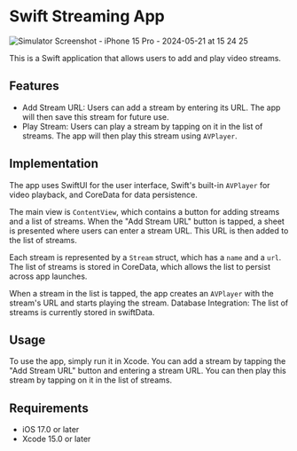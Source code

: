 # Swift Streaming App
![Simulator Screenshot - iPhone 15 Pro - 2024-05-21 at 15 24 25](https://github.com/a-elnajjar/VideoPlayerStream/assets/338095/752c69a9-aca5-4661-afd6-6975709178a5)

This is a Swift application that allows users to add and play video streams.

## Features

- Add Stream URL: Users can add a stream by entering its URL. The app will then save this stream for future use.
- Play Stream: Users can play a stream by tapping on it in the list of streams. The app will then play this stream using `AVPlayer`.

## Implementation

The app uses SwiftUI for the user interface, Swift's built-in `AVPlayer` for video playback, and CoreData for data persistence.

The main view is `ContentView`, which contains a button for adding streams and a list of streams. When the "Add Stream URL" button is tapped, a sheet is presented where users can enter a stream URL. This URL is then added to the list of streams.

Each stream is represented by a `Stream` struct, which has a `name` and a `url`. The list of streams is stored in CoreData, which allows the list to persist across app launches.

When a stream in the list is tapped, the app creates an `AVPlayer` with the stream's URL and starts playing the stream.
Database Integration: The list of streams is currently stored in swiftData. 

## Usage

To use the app, simply run it in Xcode. You can add a stream by tapping the "Add Stream URL" button and entering a stream URL. You can then play this stream by tapping on it in the list of streams.

## Requirements

- iOS 17.0 or later
- Xcode 15.0 or later


